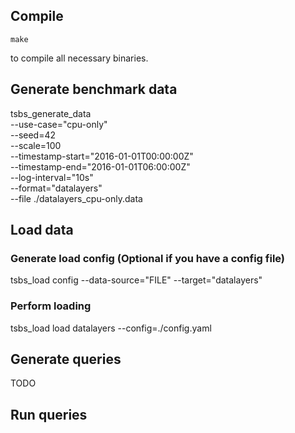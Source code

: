 ## Compile
``` shell
make
```
to compile all necessary binaries.

## Generate benchmark data
tsbs_generate_data \
    --use-case="cpu-only" \
    --seed=42 \
    --scale=100 \
    --timestamp-start="2016-01-01T00:00:00Z" \
    --timestamp-end="2016-01-01T06:00:00Z" \
    --log-interval="10s" \
    --format="datalayers" \
    --file ./datalayers_cpu-only.data

## Load data
### Generate load config (Optional if you have a config file)
tsbs_load config  --data-source="FILE" --target="datalayers"

### Perform loading
tsbs_load load datalayers --config=./config.yaml

## Generate queries
TODO

## Run queries
